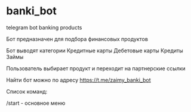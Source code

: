 # banki_bot
telegram bot banking products

 Бот предназначен для подбора финансовых продуктов
 
 Бот выводят категории
Кредитные карты
Дебетовые карты
Кредиты
Займы

Пользователь выбирает продукт и переходит на партнерские ссылки

Найти бот можно по адресу https://t.me/zaimy_banki_bot

Список команд:

/start - основное меню

